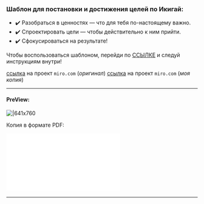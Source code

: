 ### Шаблон **для постановки и достижения целей** по Икигай:

- ✔️ Разобраться в ценностях — что для тебя по-настоящему важно.  
- ✔️ Спроектировать цели — чтобы действительно к ним прийти.  
- ✔️ Сфокусироваться на результате!  

Чтобы воспользоваться шаблоном, перейди по [ССЫЛКЕ](https://miro.com/app/board/uXjVIyIvzW4=/?share_link_id=294892760353) и следуй инструкциям внутри!

[ссылка](https://miro.com/app/board/uXjVIyIvzW4=/) на проект `miro.com` (*оригинал*) 
[ссылка](https://miro.com/app/board/uXjVJe8TK54=/) на проект `miro.com` (*моя копия*) 

---
#### PreView:
![|641x760](Preview.png)

Копия в формате PDF:

![файл](/Documents/Training_manuals/Шпаргалки_от_FANG_SCOOL/_attachments_Шаблон_цели_по_Икигай/Шаблон_Постановка_целей_.pdf)

---
